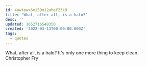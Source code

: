 ```yaml
---
id: 4awtewx6vi59oi2uhef23k8
title: 'What, after all, is a halo?'
desc: ''
updated: 1652716548350
created: '2022-03-13T00:00:00.000Z'
tags:
  - quotes
---
```


What, after all, is a halo?  It's only one more thing to keep clean. - Christopher Fry
